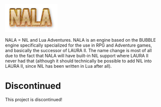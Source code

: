 ![NALA](https://raw.githubusercontent.com/jpbubble/NALA/master/Logo/NALA.png)

NALA = NIL and Lua Adventures.
NALA is an engine based on the BUBBLE engine specifically specialized for the use in RPG and Adventure games, and basically the successor of LAURA II. The name change is most of all due to the fact that NALA will have built-in NIL 
support where LAURA II never had that (although it should technically be possible to add NIL into LAURA II, since NIL has been written in Lua after all).

# Discontinued

This project is discontinued! 
